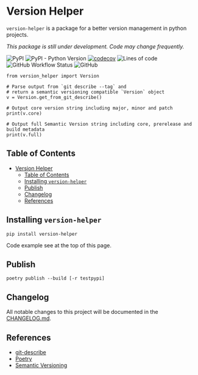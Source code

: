 # Version Helper

`version-helper` is a package for a better version management in python projects.

_This package is still under development. Code may change frequently._

![PyPI](https://img.shields.io/pypi/v/version-helper)
![PyPI - Python Version](https://img.shields.io/pypi/pyversions/version-helper)
[![codecov](https://codecov.io/gh/dl6nm/version-helper/branch/main/graph/badge.svg?token=WNOMQ28E5J)](https://codecov.io/gh/dl6nm/version-helper)
![Lines of code](https://img.shields.io/tokei/lines/github/dl6nm/version-helper)
![GitHub Workflow Status](https://img.shields.io/github/workflow/status/dl6nm/version-helper/Codecov%20Workflow)
![GitHub](https://img.shields.io/github/license/dl6nm/version-helper)

    from version_helper import Version

    # Parse output from `git describe --tag` and 
    # return a semantic versioning compatible `Version` object
    v = Version.get_from_git_describe()

    # Output core version string including major, minor and patch
    print(v.core)

    # Output full Semantic Version string including core, prerelease and build metadata
    print(v.full)

## Table of Contents

- [Version Helper](#version-helper)
  - [Table of Contents](#table-of-contents)
  - [Installing `version-helper`](#installing-version-helper)
  - [Publish](#publish)
  - [Changelog](#changelog)
  - [References](#references)

## Installing `version-helper`

    pip install version-helper

Code example see at the top of this page.

## Publish

    poetry publish --build [-r testpypi]

## Changelog

All notable changes to this project will be documented in the [CHANGELOG.md](CHANGELOG.md).

## References

- [git-describe](https://git-scm.com/docs/git-describe)
- [Poetry](https://python-poetry.org/)
- [Semantic Versioning](https://semver.org/)
